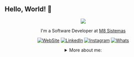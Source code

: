 ## Hello, World! 👋

<div align="center">

<img src="https://user-images.githubusercontent.com/56282554/174655304-d35e92f9-d145-4041-ac20-faf4b8a7adf4.gif">

I'm a Software Developer at <a href="https://m8sistemas.com.br/">M8 Sistemas</a></p>

[![WebSite](https://img.shields.io/badge/website-000000?style=for-the-badge&logo=About.me&logoColor=white)](https://luizzanoni.vercel.app/)
[![LinkedIn](https://img.shields.io/badge/LinkedIn-0077B5?style=for-the-badge&logo=linkedin&logoColor=white)](https://www.linkedin.com/in/luizgustavozanoni/)
[![Instagram](https://img.shields.io/badge/Instagram-E4405F?style=for-the-badge&logo=instagram&logoColor=white)](https://www.instagram.com/luiz.gzanoni/)
[![Whats](https://img.shields.io/badge/WhatsApp-25D366?style=for-the-badge&logo=whatsapp&logoColor=white)](https://wa.me/5549999241385)



<details>
<summary> More about me:</summary>
<div align="left">


``` C#
public ActionResult LuizGustavoZanoni(int Id)
{
	var luizGustavo = GI.S<LuizGustavoZanoni>()
			    .Listar(false, s => s.Id == filtro)
			    .Select(s => new 
			    {
				  s.FullName, s.BirthDate, s.Pronouns, 
				  s.Interests, s.Motivations, s.Technologies
			    })
			    .FirstOrDefault();
						
		var quemSouEu = luizGustavo;
			Console.WriteLine
			(
				FullName: 'Luiz Gustavo Zanoni',
				BirthDate: '2000-01-27' | '22 years',
				Pronouns: 'he' | 'him',
				Interests: 'music', 'games', 'language learning', 'trips', 'motorcycle',
				Motivation: 
				{
					'Discover and code new things',
					'Making life easier and smarter through tech',
				}
				Technologies:
				{
					'HTML, CSS, dotNET, JavaScript, React, APIs, ASP.NET Core, MVC, jQuery'
				}
			)	
}
```
  
</div>
</details>
  
<!--
**luizzanoni/luizzanoni** is a ✨ _special_ ✨ repository because its `README.md` (this file) appears on your GitHub profile.

Here are some ideas to get you started:

- 🔭 I’m currently working on ...
- 🌱 I’m currently learning ...
- 👯 I’m looking to collaborate on ...
- 🤔 I’m looking for help with ...
- 💬 Ask me about ...
- 📫 How to reach me: ...
- 😄 Pronouns: ...
- ⚡ Fun fact: ...
-->
